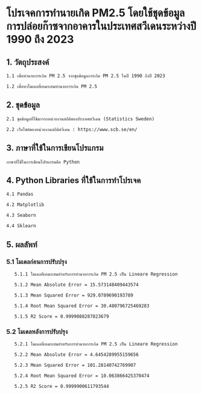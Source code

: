 # **โปรเจคการทำนายเกิด PM2.5 โดยใช้ชุดข้อมูลการปล่อยก๊าซจากอาคารในประเทศสวีเดนระหว่างปี 1990 ถึง 2023**

## 1. วัตถุประสงค์ 

    1.1 เพื่อทำนายการเกิด PM 2.5 จากชุดข้อมูลการเกิด PM 2.5 ในปี 1990 ถึงปี 2023
 
    1.2 เพื่อหาโมเดลที่เหมาะสมทำนายการเกิด PM 2.5

## 2. ชุดข้อมูล

    2.1 ชุดข้อมูลที่ใช้มาจากหน่วยงานสถิติของประเทศสวีเดน (Statistics Sweden) 
 
    2.2 เว็บไซต์ของหน่วยงานสถิติสวีเดน : https://www.scb.se/en/

## 3. ภาษาที่ใช้ในการเขียนโปรแกรม

    ภาษาที่ใช้ในการเขียนโปรแกรมคือ Python

## 4. Python Libraries ที่ใช้ในการทำโปรเจค

    4.1 Pandas
 
    4.2 Matplotlib
 
    4.3 Seaborn
 
    4.4 Sklearn

 ## 5. ผลลัพท์
 ### 5.1 โมเดลก่อนการปรับปรุง
 
       5.1.1 โมเดลที่เหมาะสมสำหรับการทำนายการเกิด PM 2.5 เป็น Lineare Regression
   
       5.1.2 Mean Absolute Error = 15.573148409443574
   
       5.1.3 Mean Squared Error = 929.0789690193789
   
       5.1.4 Root Mean Squared Error = 30.480796725469283
   
       5.1.5 R2 Score = 0.9999088287823679
   
 ### 5.2 โมเดลหลังการปรับปรุง
 
       5.2.1 โมเดลที่เหมาะสมสำหรับการทำนายการเกิด PM 2.5 เป็น Lineare Regression
   
       5.2.2 Mean Absolute Error = 4.6454289955159656
   
       5.2.3 Mean Squared Error = 101.28140742769907
   
       5.2.4 Root Mean Squared Error = 10.063866425370474
   
       5.2.5 R2 Score = 0.9999900611793544
   
